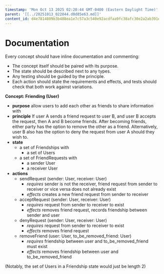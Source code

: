 ```yaml
---
timestamp: 'Mon Oct 13 2025 02:20:44 GMT-0400 (Eastern Daylight Time)'
parent: '[[../20251013_022044.d0d85e63.md]]'
content_id: d4e7814809b3b488ea1e7c57a3c540e92acdfaa9fc38afc30e2a2ab391e4512e
---
```


# Documentation

Every concept should have inline documentation and commenting:

* The concept itself should be paired with its purpose.
* The state should be described next to any types.
* Any testing should be guided by the principle.
* Each action should state the requirements and effects, and tests should check that both work against variations.

**Concept: Friending (User)**

* **purpose** allow users to add each other as friends to share information with
* **principle** If user A sends a friend request to user B, and user B accepts the request, then A and B become friends. After becoming friends, either party has the option to remove the other as a friend. Alternatively, user B also has the option to deny the request from user A should they wish to.
* **state**
  * a set of Friendships with
    * a set of Users
  * a set of FriendRequests with
    * a sender User
    * a receiver User
* **actions**
  * sendRequest (sender: User, receiver: User)
    * *requires* sender is not the receiver, friend request from sender to receiver or vice versa does not already exist
    * *effects* creates a new friend request from sender to receiver
  * acceptRequest (sender: User, receiver: User)
    * *requires* request from sender to receiver to exist
    * *effects* removes friend request, records friendship between sender and user
  * denyRequest (sender: User, receiver: User)
    * *requires* request from sender to receiver to exist
    * *effects* removes friend request
  * removeFriend (user: User, to\_be\_removed\_friend: User)
    * *requires* friendship between user and to\_be\_removed\_friend must exist
    * *effects* removes friendship between user and to\_be\_removed\_friend

(Notably, the set of Users in a Friendship state would just be length 2)
